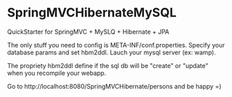 # SpringMVCHibernateMySQL
QuickStarter for SpringMVC + MySLQ + Hibernate + JPA

The only stuff you need to config is META-INF/conf.properties.
Specify your database params and set hbm2ddl. Lauch your mysql server (ex: wamp).

The propriety hbm2ddl define if the sql db will be "create" or "update" when you recompile your webapp.

Go to http://localhost:8080/SpringMVCHibernate/persons and be happy =)



